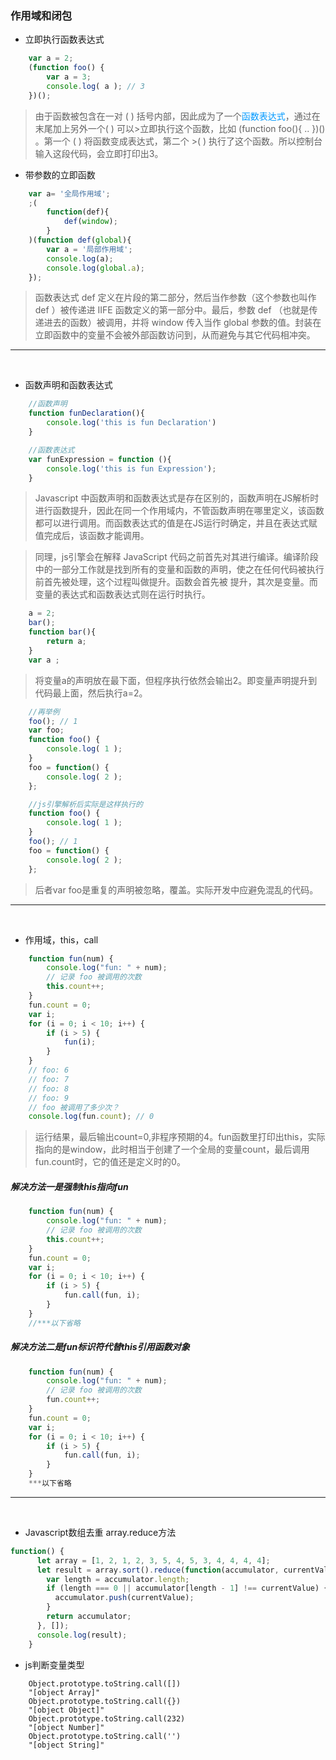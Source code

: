 
### 作用域和闭包

* 立即执行函数表达式

```javascript
    var a = 2;
    (function foo() {
        var a = 3;
        console.log( a ); // 3
    })();

```

>由于函数被包含在一对 ( ) 括号内部，因此成为了一个<font color=#0099ff face="黑体">函数表达式</font>，通过在末尾加上另外一个( ) 可以>立即执行这个函数，比如 (function foo(){ .. })() 。第一个 ( ) 将函数变成表达式，第二个 >( ) 执行了这个函数。所以控制台输入这段代码，会立即打印出3。

* 带参数的立即函数
  
```javascript
    var a= '全局作用域';
    ;(
        function(def){
            def(window);
        }
    )(function def(global){
        var a = '局部作用域';
        console.log(a);
        console.log(global.a);
    });

```
>函数表达式 def 定义在片段的第二部分，然后当作参数（这个参数也叫作 def ）被传递进
>IIFE 函数定义的第一部分中。最后，参数 def （也就是传递进去的函数）被调用，并将
>window 传入当作 global 参数的值。封装在立即函数中的变量不会被外部函数访问到，从而避免与其它代码相冲突。 

***   
<br>

* 函数声明和函数表达式

```javascript
    //函数声明
    function funDeclaration(){
        console.log('this is fun Declaration')
    }
```

```javascript
    //函数表达式
    var funExpression = function (){
        console.log('this is fun Expression');
    }
```
>Javascript 中函数声明和函数表达式是存在区别的，函数声明在JS解析时进行函数提升，因此在同一个作用域内，不管函数声明在哪里定义，该函数都可以进行调用。而函数表达式的值是在JS运行时确定，并且在表达式赋值完成后，该函数才能调用。

>同理，js引擎会在解释 JavaScript 代码之前首先对其进行编译。编译阶段中的一部分工作就是找到所有的变量和函数的声明，使之在任何代码被执行前首先被处理，这个过程叫做提升。函数会首先被 提升，其次是变量。而变量的表达式和函数表达式则在运行时执行。
```javascript
    a = 2;
    bar();
    function bar(){
        return a;
    }
    var a ;
```
>将变量a的声明放在最下面，但程序执行依然会输出2。即变量声明提升到代码最上面，然后执行a=2。


```javascript
    //再举例
    foo(); // 1
    var foo;
    function foo() {
        console.log( 1 );
    }
    foo = function() {
        console.log( 2 );
    };

    //js引擎解析后实际是这样执行的
    function foo() {
        console.log( 1 );
    }
    foo(); // 1
    foo = function() {
        console.log( 2 );
    };
```
>后者var foo是重复的声明被忽略，覆盖。实际开发中应避免混乱的代码。

***   
<br>

* 作用域，this，call
```javascript
    function fun(num) {
        console.log("fun: " + num);
        // 记录 foo 被调用的次数
        this.count++;
    }
    fun.count = 0;
    var i;
    for (i = 0; i < 10; i++) {
        if (i > 5) {
            fun(i);
        }
    }
    // foo: 6
    // foo: 7
    // foo: 8
    // foo: 9
    // foo 被调用了多少次？
    console.log(fun.count); // 0
```
>运行结果，最后输出count=0,非程序预期的4。fun函数里打印出this，实际指向的是window，此时相当于创建了一个全局的变量count，最后调用fun.count时，它的值还是定义时的0。


##### 解决方法一是强制this指向fun
```javascript
    function fun(num) {
        console.log("fun: " + num);
        // 记录 foo 被调用的次数
        this.count++;
    }
    fun.count = 0;
    var i;
    for (i = 0; i < 10; i++) {
        if (i > 5) {
            fun.call(fun, i);
        }
    }
    //***以下省略
```

##### 解决方法二是fun标识符代替this引用函数对象
```javascript
    function fun(num) {
        console.log("fun: " + num);
        // 记录 foo 被调用的次数
        fun.count++;
    }
    fun.count = 0;
    var i;
    for (i = 0; i < 10; i++) {
        if (i > 5) {
            fun.call(fun, i);
        }
    }
    ***以下省略
```

***   
<br>


* Javascript数组去重 array.reduce方法
  
```javascript
function() {
      let array = [1, 2, 1, 2, 3, 5, 4, 5, 3, 4, 4, 4, 4];
      let result = array.sort().reduce(function(accumulator, currentValue) {
        var length = accumulator.length;
        if (length === 0 || accumulator[length - 1] !== currentValue) {
          accumulator.push(currentValue);
        }
        return accumulator;
      }, []);
      console.log(result);
    }
```

* js判断变量类型
```
    Object.prototype.toString.call([]) 
    "[object Array]"
    Object.prototype.toString.call({}) 
    "[object Object]"
    Object.prototype.toString.call(232)
    "[object Number]"
    Object.prototype.toString.call('')
    "[object String]"
```

